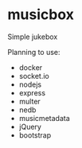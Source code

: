 musicbox
========

Simple jukebox

Planning to use:

* docker
* socket.io
* nodejs
* express
* multer
* nedb
* musicmetadata
* jQuery
* bootstrap